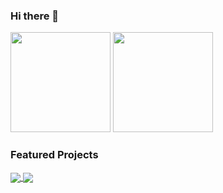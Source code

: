 ### Hi there 👋

<div>
 <img height="160em" src="https://github-readme-stats.vercel.app/api?username=danieloprado&show_icons=true&theme=react&include_all_commits=true&count_private=true"/>
 <img height="160em" src="https://github-readme-stats.vercel.app/api/top-langs/?username=danieloprado&layout=compact&langs_count=7&theme=react"/>
</div>

### Featured Projects
<div>
 <a href="https://github.com/eduzz/houston" target="_blank">
  <img align="center" src="https://github-readme-stats.vercel.app/api/pin/?username=eduzz&repo=houston&theme=react&show_owner=true" />
 </a>
  <a href=" https://github.com/eduzz/template-react" target="_blank">
  <img align="center" src="https://github-readme-stats.vercel.app/api/pin/?username=eduzz&repo=template-react&theme=react&show_owner=true" />
 </a>
</div>
